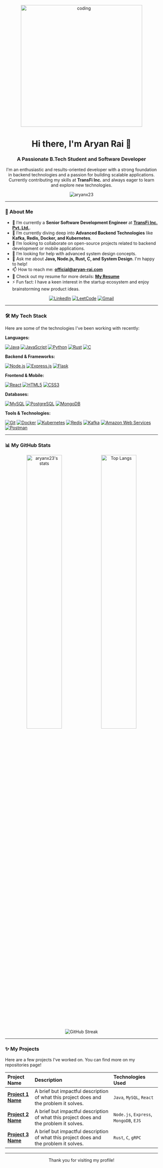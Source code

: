 <div align="center">
  <img src="https://user-images.githubusercontent.com/93007558/216892041-5599d3d8-50e0-4d46-8171-5021d69d7745.gif" alt="coding" width="400" />
</div>

<div align="center">
  <h1>Hi there, I'm Aryan Rai 👋</h1>
  <h3>A Passionate B.Tech Student and Software Developer</h3>
  <p>I'm an enthusiastic and results-oriented developer with a strong foundation in backend technologies and a passion for building scalable applications. Currently contributing my skills at <strong>TransFi Inc.</strong> and always eager to learn and explore new technologies.</p>
  <p><img src="https://komarev.com/ghpvc/?username=aryanx23&label=Profile%20Views&color=0e75b6&style=flat-square" alt="aryanx23" /></p>
</div>

---

### 📖 About Me

- 🔭 I’m currently a **Senior Software Development Engineer** at **[TransFi Inc. Pvt. Ltd.](http://transfi.com)**.
- 🌱 I’m currently diving deep into **Advanced Backend Technologies** like **Kafka, Redis, Docker, and Kubernetes**.
- 👯 I’m looking to collaborate on open-source projects related to backend development or mobile applications.
- 🤔 I’m looking for help with advanced system design concepts.
- 💬 Ask me about **Java, Node.js, Rust, C, and System Design**. I'm happy to help!
- 📫 How to reach me: **official@aryan-rai.com**
- 📄 Check out my resume for more details: **[My Resume](https://drive.google.com/file/d/1S83dZvoz78BWFEvc9iUUxskIHUZ0zoqO/view?usp=sharing)**
- ⚡ Fun fact: I have a keen interest in the startup ecosystem and enjoy brainstorming new product ideas.

<div align="center">
  <a href="https://www.linkedin.com/in/aryan-rai-92b184228/" target="_blank"><img src="https://img.shields.io/badge/LinkedIn-0A66C2?style=for-the-badge&logo=linkedin&logoColor=white" alt="LinkedIn"/></a>
  <a href="https://leetcode.com/aryanrai2304/" target="_blank"><img src="https://img.shields.io/badge/LeetCode-FFA116?style=for-the-badge&logo=leetcode&logoColor=black" alt="LeetCode"/></a>
  <a href="mailto:official@aryan-rai.com"><img src="https://img.shields.io/badge/Gmail-D14836?style=for-the-badge&logo=gmail&logoColor=white" alt="Gmail"/></a>
</div>

---

### 🛠️ My Tech Stack

Here are some of the technologies I've been working with recently:

**Languages:**
<p>
  <a href="#"><img alt="Java" src="https://img.shields.io/badge/Java-ED8B00?style=for-the-badge&logo=java&logoColor=white"></a>
  <a href="#"><img alt="JavaScript" src="https://img.shields.io/badge/JavaScript-F7DF1E?style=for-the-badge&logo=javascript&logoColor=black"></a>
  <a href="#"><img alt="Python" src="https://img.shields.io/badge/Python-3776AB?style=for-the-badge&logo=python&logoColor=white"></a>
  <a href="#"><img alt="Rust" src="https://img.shields.io/badge/Rust-000000?style=for-the-badge&logo=rust&logoColor=white"></a>
  <a href="#"><img alt="C" src="https://img.shields.io/badge/C-A8B9CC?style=for-the-badge&logo=c&logoColor=black"></a>
</p>

**Backend & Frameworks:**
<p>
  <a href="#"><img alt="Node.js" src="https://img.shields.io/badge/Node.js-339933?style=for-the-badge&logo=node.js&logoColor=white"></a>
  <a href="#"><img alt="Express.js" src="https://img.shields.io/badge/Express.js-000000?style=for-the-badge&logo=express&logoColor=white"></a>
  <a href="#"><img alt="Flask" src="https://img.shields.io/badge/Flask-000000?style=for-the-badge&logo=flask&logoColor=white"></a>
</p>

**Frontend & Mobile:**
<p>
  <a href="#"><img alt="React" src="https://img.shields.io/badge/React-61DAFB?style=for-the-badge&logo=react&logoColor=black"></a>
  <a href="#"><img alt="HTML5" src="https://img.shields.io/badge/HTML5-E34F26?style=for-the-badge&logo=html5&logoColor=white"></a>
  <a href="#"><img alt="CSS3" src="https://img.shields.io/badge/CSS3-1572B6?style=for-the-badge&logo=css3&logoColor=white"></a>
</p>

**Databases:**
<p>
  <a href="#"><img alt="MySQL" src="https://img.shields.io/badge/MySQL-4479A1?style=for-the-badge&logo=mysql&logoColor=white"></a>
  <a href="#"><img alt="PostgreSQL" src="https://img.shields.io/badge/PostgreSQL-4169E1?style=for-the-badge&logo=postgresql&logoColor=white"></a>
  <a href="#"><img alt="MongoDB" src="https://img.shields.io/badge/MongoDB-47A248?style=for-the-badge&logo=mongodb&logoColor=white"></a>
</p>

**Tools & Technologies:**
<p>
  <a href="#"><img alt="Git" src="https://img.shields.io/badge/Git-F05032?style=for-the-badge&logo=git&logoColor=white"></a>
  <a href="#"><img alt="Docker" src="https://img.shields.io/badge/Docker-2496ED?style=for-the-badge&logo=docker&logoColor=white"></a>
  <a href="#"><img alt="Kubernetes" src="https://img.shields.io/badge/Kubernetes-326CE5?style=for-the-badge&logo=kubernetes&logoColor=white"></a>
  <a href="#"><img alt="Redis" src="https://img.shields.io/badge/Redis-DC382D?style=for-the-badge&logo=redis&logoColor=white"></a>
  <a href="#"><img alt="Kafka" src="https://img.shields.io/badge/Apache_Kafka-231F20?style=for-the-badge&logo=apache-kafka&logoColor=white"></a>
  <a href="#"><img alt="Amazon Web Services" src="https://img.shields.io/badge/AWS-232F3E?style=for-the-badge&logo=amazon-aws&logoColor=white"></a>
  <a href="#"><img alt="Postman" src="https://img.shields.io/badge/Postman-FF6C37?style=for-the-badge&logo=postman&logoColor=white"></a>
</p>

---

### 📊 My GitHub Stats

<p align="center">
  <img width="48%" src="https://github-readme-stats.vercel.app/api?username=aryanx23&show_icons=true&theme=radical&hide_border=true&rank_icon=github" alt="aryanx23's stats" />
  <img width="48%" src="https://github-readme-stats.vercel.app/api/top-langs/?username=aryanx23&layout=compact&theme=radical&hide_border=true" alt="Top Langs" />
</p>
<p align="center">
  <img src="https://github-readme-streak-stats.herokuapp.com/?user=aryanx23&theme=radical&hide_border=true" alt="GitHub Streak" />
</p>

---

### ✨ My Projects

Here are a few projects I've worked on. You can find more on my repositories page!

| Project Name | Description | Technologies Used |
| :--- | :--- | :--- |
| **[Project 1 Name](link-to-repo)** | A brief but impactful description of what this project does and the problem it solves. | `Java`, `MySQL`, `React` |
| **[Project 2 Name](link-to-repo)** | A brief but impactful description of what this project does and the problem it solves. | `Node.js`, `Express`, `MongoDB`, `EJS` |
| **[Project 3 Name](link-to-repo)** | A brief but impactful description of what this project does and the problem it solves. | `Rust`, `C`, `gRPC` |

---

<div align="center">
  <p>Thank you for visiting my profile!</p>
</div>

